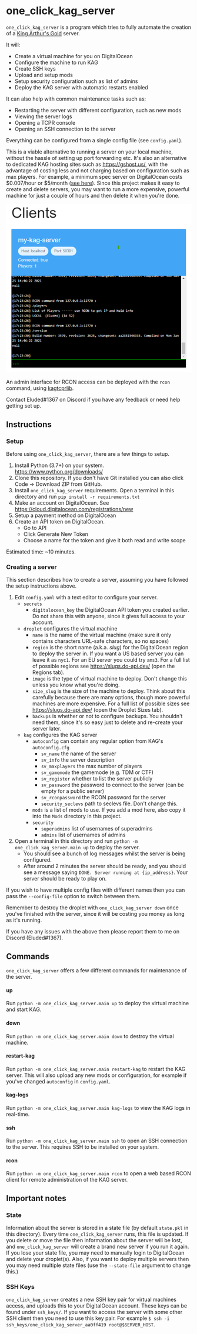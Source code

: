 one_click_kag_server
=====

`one_click_kag_server` is a program which tries to fully automate the creation of a [King Arthur's Gold](https://kag2d.com/en/) server.

It will:
* Create a virtual machine for you on DigitalOcean
* Configure the machine to run KAG
* Create SSH keys
* Upload and setup mods
* Setup security configuration such as list of admins
* Deploy the KAG server with automatic restarts enabled

It can also help with common maintenance tasks such as:
* Restarting the server with different configuration, such as new mods
* Viewing the server logs
* Opening a TCPR console
* Opening an SSH connection to the server

Everything can be configured from a single config file (see `config.yaml`).

This is a viable alternative to running a server on your local machine, without the hassle of setting up port forwarding etc. It's also an alternative to dedicated KAG hosting sites such as https://gshost.us/, with the advantage of costing less and not charging based on configuration such as max players. For example, a minimum spec server on DigitalOcean costs $0.007/hour or $5/month ([see here](https://slugs.do-api.dev/)). Since this project makes it easy to create and delete servers, you may want to run a more expensive, powerful machine for just a couple of hours and then delete it when you're done.

![kagtcprlib example](docs/kagtcprlib-example.png)

An admin interface for RCON access can be deployed with the `rcon` command, using [kagtcprlib](https://github.com/benjamingorman/kagtcprlib).

Contact Eluded#1367 on Discord if you have any feedback or need help getting set up.

## Instructions

### Setup

Before using `one_click_kag_server`, there are a few things to setup.

1. Install Python (3.7+) on your system. https://www.python.org/downloads/
1. Clone this repository. If you don't have Git installed you can also click Code -> Download ZIP from GitHub.
1. Install `one_click_kag_server` requirements. Open a terminal in this directory and run `pip install -r requirements.txt`
1. Make an account on DigitalOcean. See https://cloud.digitalocean.com/registrations/new
1. Setup a payment method on DigitalOcean
1. Create an API token on DigitalOcean.
    * Go to API
    * Click Generate New Token
    * Choose a name for the token and give it both read and write scope

Estimated time: ~10 minutes.

### Creating a server

This section describes how to create a server, assuming you have followed the setup instructions above.

1. Edit `config.yaml` with a text editor to configure your server.
    * `secrets`
        * `digitalocean_key` the DigitalOcean API token you created earlier. Do not share this with anyone, since it gives full access to your account.
    * `droplet` configures the virtual machine
        * `name` is the name of the virtual machine (make sure it only contains characters URL-safe characters, so no spaces)
        * `region` is the short name (a.k.a. *slug*) for the DigitalOcean region to deploy the server in. If you want a US based server you can leave it as `nyc1`. For an EU server you could try `ams3`. For a full list of possible regions see https://slugs.do-api.dev/ (open the Regions tab).
        * `image` is the type of virtual machine to deploy. Don't change this unless you know what you're doing.
        * `size_slug` is the size of the machine to deploy. Think about this carefully because there are many options, though more powerful machines are more expensive. For a full list of possible sizes see https://slugs.do-api.dev/ (open the Droplet Sizes tab).
        * `backups` is whether or not to configure backups. You shouldn't need them, since it's so easy just to delete and re-create your server later.
    * `kag` configures the KAG server
        * `autoconfig` can contain any regular option from KAG's `autoconfig.cfg`
            * `sv_name` the name of the server
            * `sv_info` the server description
            * `sv_maxplayers` the max number of players
            * `sv_gamemode` the gamemode (e.g. TDM or CTF)
            * `sv_register` whether to list the server publicly
            * `sv_password` the password to connect to the server (can be empty for a public server)
            * `sv_rconpassword` the RCON password for the server
            * `security_seclevs` path to seclevs file. Don't change this.
        * `mods` is a list of mods to use. If you add a mod here, also copy it into the `Mods` directory in this project.
        * `security`
            * `superadmins` list of usernames of superadmins
            * `admins` list of usernames of admins
1. Open a terminal in this directory and run `python -m one_click_kag_server.main up` to deploy the server.
    * You should see a bunch of log messages whilst the server is being configured.
    * After around 2 minutes the server should be ready, and you should see a message saying `DONE. Server running at {ip_address}`. Your server should be ready to play on.

If you wish to have multiple config files with different names then you can pass the `--config-file` option to switch between them.

Remember to destroy the droplet with `one_click_kag_server down` once you've finished with the server, since it will be costing you money as long as it's running.

If you have any issues with the above then please report them to me on Discord (Eluded#1367).

## Commands

`one_click_kag_server` offers a few different commands for maintenance of the server.

#### up

Run `python -m one_click_kag_server.main up` to deploy the virtual machine and start KAG.

#### down

Run `python -m one_click_kag_server.main down` to destroy the virtual machine.

#### restart-kag

Run `python -m one_click_kag_server.main restart-kag` to restart the KAG server. This will also upload any new mods or configuration, for example if you've changed `autoconfig` in `config.yaml`.

#### kag-logs

Run `python -m one_click_kag_server.main kag-logs` to view the KAG logs in real-time.

#### ssh

Run `python -m one_click_kag_server.main ssh` to open an SSH connection to the server. This requires SSH to be installed on your system.

#### rcon

Run `python -m one_click_kag_server.main rcon` to open a web based RCON client for remote administration of the KAG server.

## Important notes

### State

Information about the server is stored in a state file (by default `state.pkl` in this directory). Every time `one_click_kag_server` runs, this file is updated. If you delete or move the file then information about the server will be lost, and `one_click_kag_server` will create a brand new server if you run it again. If you lose your state file, you may need to manually login to DigitalOcean and delete your droplet(s). Also, if you want to deploy multiple servers then you may need multiple state files (use the `--state-file` argument to change this.)

### SSH Keys

`one_click_kag_server` creates a new SSH key pair for virtual machines access, and uploads this to your DigitalOcean account. These keys can be found under `ssh_keys/`. If you want to access the server with some other SSH client then you need to use this key pair. For example `$ ssh -i ssh_keys/one_click_kag_server_aa0ff419 root@$SERVER_HOST`.